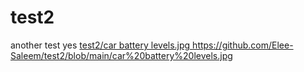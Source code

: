 # test2
another test
yes
[test2/car battery levels.jpg
](https://github.com/Elee-Saleem/test2/blob/main/car%20battery%20levels.jpg)https://github.com/Elee-Saleem/test2/blob/main/car%20battery%20levels.jpg
